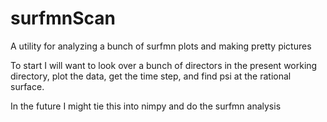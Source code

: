 # surfmnScan

A utility for analyzing a bunch of surfmn plots and making pretty pictures

To start I will want to look over a bunch of directors in the present working
directory, plot the data, get the time step, and find psi at the rational 
surface.

In the future I might tie this into nimpy and do the surfmn analysis


